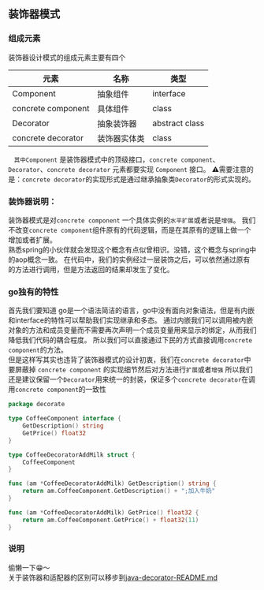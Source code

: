 ## 装饰器模式

### 组成元素

装饰器设计模式的组成元素主要有四个

| 元素                 | 名称     | 类型             |
|--------------------|--------|----------------|
| Component          | 抽象组件   | interface      |
| concrete component | 具体组件   | class          |
| Decorator          | 抽象装饰器  | abstract class |
| concrete decorator | 装饰器实体类 | class          |

&nbsp;&nbsp; `其中Component` 是装饰器模式中的顶级接口，`concrete component`、`Decorator`、`concrete decorator` 元素都要实现
`Component` 接口。
⚠️需要注意的是：`concrete decorator`的实现形式是通过继承抽象类`Decorator`的形式实现的。

### 装饰器说明：

装饰器模式是对`concrete component` 一个具体实例的`水平扩展`或者说是`增强`。
我们不改变`concrete component`组件原有的代码逻辑，而是在其原有的逻辑上做一个增加或者扩展。  
熟悉spring的小伙伴就会发现这个概念有点似曾相识。没错，这个概念与spring中的aop概念一致。
在代码中，我们的实例经过一层装饰之后，可以依然通过原有的方法进行调用，但是方法返回的结果却发生了变化。

### go独有的特性

首先我们要知道 go是一个语法简洁的语言，go中没有面向对象语法，但是有内嵌和interface的特性可以帮助我们实现继承和多态。
通过内嵌我们可以调用被内嵌对象的方法和成员变量而不需要再次声明一个成员变量用来显示的绑定，从而我们降低我们代码的耦合程度。
所以我们可以直接通过下民的方式直接调用`concrete component`的方法。  
但是这样写其实也违背了装饰器模式的设计初衷，我们在`concrete decorator`中要屏蔽掉 `concrete component`
的实现细节然后对方法进行`扩展`或者`增强`
所以我们还是建议保留一个`Decorator`用来统一的封装，保证多个`concrete decorator`在调用`concrete component`的一致性

```go
package decorate

type CoffeeComponent interface {
	GetDescription() string
	GetPrice() float32
}

type CoffeeDecoratorAddMilk struct {
	CoffeeComponent
}

func (am *CoffeeDecoratorAddMilk) GetDescription() string {
	return am.CoffeeComponent.GetDescription() + ";加入牛奶"
}

func (am *CoffeeDecoratorAddMilk) GetPrice() float32 {
	return am.CoffeeComponent.GetPrice() + float32(11)
}
```

### 说明

偷懒一下😁～  
关于装饰器和适配器的区别可以移步到[java-decorator-README.md](../../../java/structureType/decorator/README.md)
